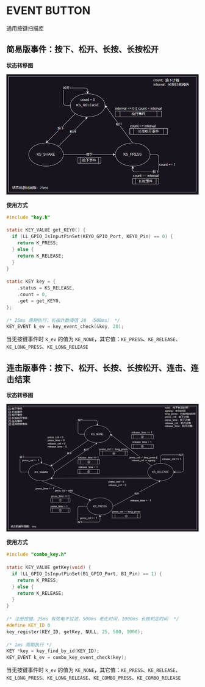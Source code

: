 # EVENT BUTTON

通用按键扫描库

## 简易版事件：按下、松开、长按、长按松开

**状态转移图**

![key](assets/image/key.png)

**使用方式**

```c
#include "key.h"

static KEY_VALUE get_KEY0() {
  if (LL_GPIO_IsInputPinSet(KEY0_GPIO_Port, KEY0_Pin) == 0) {
    return K_PRESS;
  } else {
    return K_RELEASE;
  }
}

static KEY key = {
    .status = KS_RELEASE,
    .count = 0,
    .get = get_KEY0,
};

/* 25ms 周期执行，长按计数阈值 20 （500ms） */
KEY_EVENT k_ev = key_event_check(&key, 20);
```

当无按键事件时 `k_ev` 的值为 `KE_NONE`，其它值：`KE_PRESS`、`KE_RELEASE`、`KE_LONG_PRESS`、`KE_LONG_RELEASE`

## 连击版事件：按下、松开、长按、长按松开、连击、连击结束

**状态转移图**

![combo_key](assets/image/combo_key.png)

**使用方式**

```c
#include "combo_key.h"

static KEY_VALUE getKey(void) {
  if (LL_GPIO_IsInputPinSet(B1_GPIO_Port, B1_Pin) == 1) {
    return K_PRESS;
  } else {
    return K_RELEASE;
  }
}

/* 注册按键，25ms 有效电平过滤，500ms 老化时间，1000ms 长按判定时间  */
#define KEY_ID 0
key_register(KEY_ID, getKey, NULL, 25, 500, 1000);

/* 1ms 周期执行 */
KEY *key = key_find_by_id(KEY_ID);
KEY_EVENT k_ev = combo_key_event_check(key);
```

当无按键事件时 `k_ev` 的值为 `KE_NONE`，其它值：`KE_PRESS`、`KE_RELEASE`、`KE_LONG_PRESS`、`KE_LONG_RELEASE`、`KE_COMBO_PRESS`、`KE_COMBO_RELEASE`
